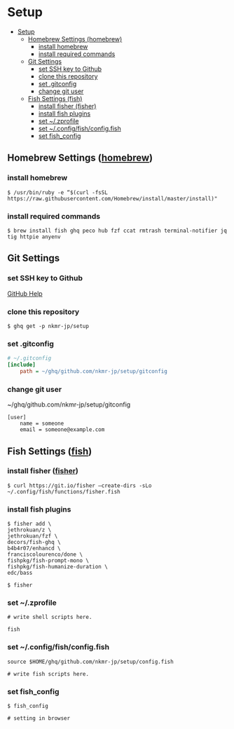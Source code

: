 <!-- @import "[TOC]" {cmd="toc" depthFrom=1 depthTo=6 orderedList=false} -->
# Setup

<!-- code_chunk_output -->

- [Setup](#setup)
  - [Homebrew Settings (homebrew)](#homebrew-settings-homebrew)
    - [install homebrew](#install-homebrew)
    - [install required commands](#install-required-commands)
  - [Git Settings](#git-settings)
    - [set SSH key to Github](#set-ssh-key-to-github)
    - [clone this repository](#clone-this-repository)
    - [set .gitconfig](#set-gitconfig)
    - [change git user](#change-git-user)
  - [Fish Settings (fish)](#fish-settings-fish)
    - [install fisher (fisher)](#install-fisher-fisher)
    - [install fish plugins](#install-fish-plugins)
    - [set ~/.zprofile](#set-zprofile)
    - [set ~/.config/fish/config.fish](#set-configfishconfigfish)
    - [set fish_config](#set-fishconfig)

<!-- /code_chunk_output -->


## Homebrew Settings ([homebrew](https://brew.sh/index_ja))

### install homebrew

```shell
$ /usr/bin/ruby -e “$(curl -fsSL https://raw.githubusercontent.com/Homebrew/install/master/install)"
```

### install required commands

```shell
$ brew install fish ghq peco hub fzf ccat rmtrash terminal-notifier jq tig httpie anyenv
```

## Git Settings

### set SSH key to Github

[GitHub Help](https://help.github.com/en/github/authenticating-to-github/generating-a-new-ssh-key-and-adding-it-to-the-ssh-agent)

### clone this repository
```shell
$ ghq get -p nkmr-jp/setup
```

### set .gitconfig
```ini
# ~/.gitconfig
[include]
    path = ~/ghq/github.com/nkmr-jp/setup/gitconfig
```

### change git user
~/ghq/github.com/nkmr-jp/setup/gitconfig
```
[user]
    name = someone
    email = someone@example.com
```

## Fish Settings ([fish](https://fishshell.com/))

### install fisher ([fisher](https://github.com/jorgebucaran/fisher))
```
$ curl https://git.io/fisher —create-dirs -sLo ~/.config/fish/functions/fisher.fish
``` 

### install fish plugins
```
$ fisher add \
jethrokuan/z \
jethrokuan/fzf \
decors/fish-ghq \
b4b4r07/enhancd \
franciscolourenco/done \
fishpkg/fish-prompt-mono \
fishpkg/fish-humanize-duration \
edc/bass

$ fisher
```

### set ~/.zprofile
```shell
# write shell scripts here.

fish
```

### set ~/.config/fish/config.fish
```shell
source $HOME/ghq/github.com/nkmr-jp/setup/config.fish

# write fish scripts here.
```

### set fish_config
```shell
$ fish_config

# setting in browser
```
